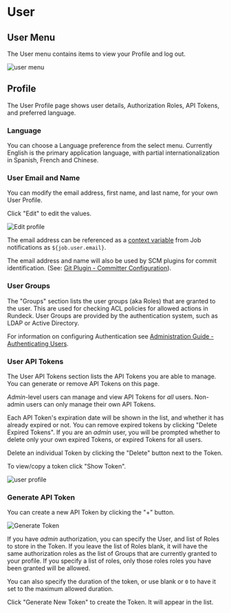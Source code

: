 # User

## User Menu

The User menu contains items to view your Profile and log out.

![user menu](~@assets/img/fig1001.png)

## Profile

The User Profile page shows user details, Authorization Roles, API Tokens, and preferred language.

### Language

You can choose a Language preference from the select menu. Currently English is the primary application language, with partial internationalization in Spanish, French and Chinese.

### User Email and Name

You can modify the email address, first name, and last name, for your own User Profile.

Click "Edit" to edit the values.

![Edit profile](~@assets/img/user-edit-profile.png)

The email address can be referenced as a [context variable](/manual/job-workflows.md#context-variables)
from Job notifications as `${job.user.email}`. 

The email address and name will also be used by SCM plugins for commit identification.  (See: [Git Plugin - Committer Configuration](/administration/projects/scm/git.md#committer-configuration)).

### User Groups

The "Groups" section lists the user groups (aka Roles) that are granted to the user. This are used for checking ACL policies for allowed actions in Rundeck.  User Groups are provided by the authentication system, such as LDAP or Active Directory. 

For information on configuring Authentication see [Administration Guide - Authenticating Users](/administration/security/authentication.html#authenticating-users).

### User API Tokens

The User API Tokens section lists the API Tokens you are able to manage. You can generate or remove API Tokens on this page.  

*Admin*-level users can manage and view API Tokens for *all* users.  Non-admin users can only manage their own API Tokens.

Each API Token's expiration date will be shown in the list, and whether it has already expired or not. You can remove expired tokens by clicking "Delete Expired Tokens". If you are an *admin* user, you will be prompted whether to delete only your own expired Tokens, or expired Tokens for all users.

Delete an individual Token by clicking the "Delete" button next to the Token.

To view/copy a token click "Show Token".

![user profile](~@assets/img/fig1002.png)

### Generate API Token

You can create a new API Token by clicking the "+" button.

![Generate Token](~@assets/img/user-generate-token.png)

If you have *admin* authorization, you can specify the User, and list of Roles to store in the Token. If you leave the list of Roles blank, it will have the same authorization roles as the list of Groups that are currently granted to your profile. If you specify a list of roles, only those roles roles you have been granted will be allowed. 

You can also specify the duration of the token, or use blank or `0` to have it set to the maximum allowed duration.

Click "Generate New Token" to create the Token. It will appear in the list.
